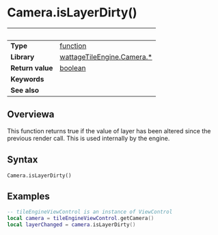 # Camera.isLayerDirty()

|                      | &nbsp; 
| -------------------- | ---------------------------------------------------------------
| __Type__             | [function](http://docs.coronalabs.com/api/type/Function.html)
| __Library__          | [wattageTileEngine.Camera.*](type_camera.markdown)
| __Return value__     | [boolean](https://docs.coronalabs.com/api/type/Boolean.html)
| __Keywords__         | 
| __See also__         | 


## Overviewa

This function returns true if the value of layer has been altered since
the previous render call.  This is used internally by the engine.


## Syntax

	Camera.isLayerDirty()

## Examples

``````lua
-- tileEngineViewControl is an instance of ViewControl
local camera = tileEngineViewControl.getCamera()
local layerChanged = camera.isLayerDirty()
``````

